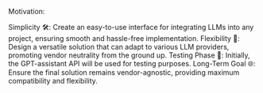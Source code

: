 Motivation:

Simplicity 🛠️: Create an easy-to-use interface for integrating LLMs into any project, ensuring smooth and hassle-free implementation.
Flexibility 🔄: Design a versatile solution that can adapt to various LLM providers, promoting vendor neutrality from the ground up.
Testing Phase 🧪: Initially, the GPT-assistant API will be used for testing purposes.
Long-Term Goal 🌐: Ensure the final solution remains vendor-agnostic, providing maximum compatibility and flexibility.
